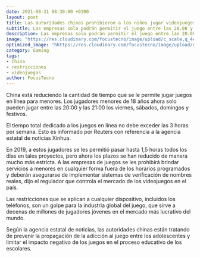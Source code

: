 ```yaml
---
date: 2021-08-31 08:30:00 +0300
layout: post
title: Las autoridades chinas prohibieron a los niños jugar videojuegos durante más de tres horas a la semana
subtitle: Las empresas solo podrán permitir el juego entre las 20.00 y las 21.00 los viernes, sábados, domingos y días festivos.
description: Las empresas solo podrán permitir el juego entre las 20.00 y las 21.00 los viernes, sábados, domingos y días festivos.
image: "https://res.cloudinary.com/focustecno/image/upload/c_scale,q_44,w_1174/v1630388718/las-autoridades-chinas-prohibieron-a-los-ninos-jugar-videojuegos-durante-mas-de-tres-horas-a-la-semana-focustecno-com.jpg"
optimized_image: "hhttps://res.cloudinary.com/focustecno/image/upload/c_scale,q_44,w_454/v1630388718/las-autoridades-chinas-prohibieron-a-los-ninos-jugar-videojuegos-durante-mas-de-tres-horas-a-la-semana-focustecno-com.jpg"
category: Gaming
tags:
- China
- restricciones
- videojuegos
author: FocusTecno
---
```

China está reduciendo la cantidad de tiempo que se le permite jugar juegos en línea para menores. Los jugadores menores de 18 años ahora solo pueden jugar entre las 20:00 y las 21:00 los viernes, sábados, domingos y festivos.

El tiempo total dedicado a los juegos en línea no debe exceder las 3 horas por semana. Esto es informado por Reuters con referencia a la agencia estatal de noticias Xinhua.

En 2019, a estos jugadores se les permitió pasar hasta 1,5 horas todos los días en tales proyectos, pero ahora los plazos se han reducido de manera mucho más estricta. A las empresas de juegos se les prohibirá brindar servicios a menores en cualquier forma fuera de los horarios programados y deberán asegurarse de implementar sistemas de verificación de nombres reales, dijo el regulador que controla el mercado de los videojuegos en el país.

Las restricciones que se aplican a cualquier dispositivo, incluidos los teléfonos, son un golpe para la industria global del juego, que sirve a decenas de millones de jugadores jóvenes en el mercado más lucrativo del mundo.

Según la agencia estatal de noticias, las autoridades chinas están tratando de prevenir la propagación de la adicción al juego entre los adolescentes y limitar el impacto negativo de los juegos en el proceso educativo de los escolares.
